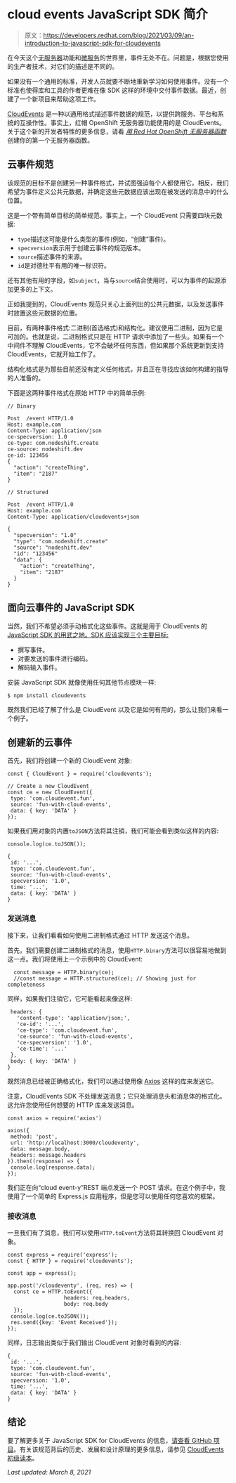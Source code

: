 # cloud events JavaScript SDK 简介

> 原文：<https://developers.redhat.com/blog/2021/03/09/an-introduction-to-javascript-sdk-for-cloudevents>

在今天这个[无服务器](https://developers.redhat.com/topics/serverless-architecture)功能和[微服务](https://developers.redhat.com/topics/microservices)的世界里，事件无处不在。问题是，根据您使用的生产者技术，对它们的描述是不同的。

如果没有一个通用的标准，开发人员就要不断地重新学习如何使用事件。没有一个标准也使得库和工具的作者更难在像 SDK 这样的环境中交付事件数据。最近，创建了一个新项目来帮助这项工作。

[CloudEvents](https://cloudevents.io/) 是一种以通用格式描述事件数据的规范，以提供跨服务、平台和系统的互操作性。事实上，红帽 OpenShift 无服务器功能使用的是 CloudEvents。关于这个新的开发者特性的更多信息，请看 [*用 Red Hat OpenShift 无服务器函数*](/blog/2021/01/04/create-your-first-serverless-function-with-red-hat-openshift-serverless-functions/) 创建你的第一个无服务器函数。

## 云事件规范

该规范的目标不是创建另一种事件格式，并试图强迫每个人都使用它。相反，我们希望为事件定义公共元数据，并确定这些元数据应该出现在被发送的消息中的什么位置。

这是一个带有简单目标的简单规范。事实上，一个 CloudEvent 只需要四块元数据:

*   `type`描述这可能是什么类型的事件(例如，“创建”事件)。
*   `specversion`表示用于创建云事件的规范版本。
*   `source`描述事件的来源。
*   `id`是对德杜平有用的唯一标识符。

还有其他有用的字段，如`subject`，当与`source`结合使用时，可以为事件的起源添加更多的上下文。

正如我提到的，CloudEvents 规范只关心上面列出的公共元数据，以及发送事件时放置这些元数据的位置。

目前，有两种事件格式:二进制(首选格式)和结构化。建议使用二进制，因为它是可加的。也就是说，二进制格式只是在 HTTP 请求中添加了一些头。如果有一个中间件不理解 CloudEvents，它不会破坏任何东西，但如果那个系统更新到支持 CloudEvents，它就开始工作了。

结构化格式是为那些目前还没有定义任何格式，并且正在寻找应该如何构建的指导的人准备的。

下面是这两种事件格式在原始 HTTP 中的简单示例:

```
// Binary

Post  /event HTTP/1.0
Host: example.com
Content-Type: application/json
ce-specversion: 1.0
ce-type: com.nodeshift.create
ce-source: nodeshift.dev
ce-id: 123456
{
  "action": "createThing",
  "item": "2187"
}

// Structured

Post  /event HTTP/1.0
Host: example.com
Content-Type: application/cloudevents+json

{
  "specversion": "1.0"
  "type": "com.nodeshift.create"
  "source": "nodeshift.dev"
  "id": "123456"
  "data": {
    "action": "createThing",
    "item": "2187"
  }
}

```

## 面向云事件的 JavaScript SDK

当然，我们不希望必须手动格式化这些事件。这就是用于 CloudEvents 的 [JavaScript SDK 的用武之地。SDK 应该实现三个主要目标:](https://www.npmjs.com/package/cloudevents)

*   撰写事件。
*   对要发送的事件进行编码。
*   解码输入事件。

安装 JavaScript SDK 就像使用任何其他节点模块一样:

```
$ npm install cloudevents

```

既然我们已经了解了什么是 CloudEvent 以及它是如何有用的，那么让我们来看一个例子。

## 创建新的云事件

首先，我们将创建一个新的 CloudEvent 对象:

```
const { CloudEvent } = require('cloudevents');

// Create a new CloudEvent
const ce = new CloudEvent({
 type: 'com.cloudevent.fun',
 source: 'fun-with-cloud-events',
 data: { key: 'DATA' }
});

```

如果我们用对象的内置`toJSON`方法将其注销，我们可能会看到类似这样的内容:

```
console.log(ce.toJSON());

{
 id: '...',
 type: 'com.cloudevent.fun',
 source: 'fun-with-cloud-events',
 specversion: '1.0',
 time: '...',
 data: { key: 'DATA' }
}

```

### 发送消息

接下来，让我们看看如何使用二进制格式通过 HTTP 发送这个消息。

首先，我们需要创建二进制格式的消息，使用`HTTP.binary`方法可以很容易地做到这一点。我们将使用上一个示例中的 CloudEvent:

```
  const message = HTTP.binary(ce);
  //const message = HTTP.structured(ce); // Showing just for completeness

```

同样，如果我们注销它，它可能看起来像这样:

```
 headers: {
   'content-type': 'application/json;',
   'ce-id': '...',
   'ce-type': 'com.cloudevent.fun',
   'ce-source': 'fun-with-cloud-events',
   'ce-specversion': '1.0',
   'ce-time': '...'
 },
 body: { key: 'DATA' }
}

```

既然消息已经被正确格式化，我们可以通过使用像 [Axios](https://github.com/axios/axios) 这样的库来发送它。

注意，CloudEvents SDK 不处理发送消息；它只处理消息头和消息体的格式化。这允许您使用任何想要的 HTTP 库来发送消息。

```
const axios = require('axios')

axios({
 method: 'post',
 url: 'http://localhost:3000/cloudeventy',
 data: message.body,
 headers: message.headers
}).then((response) => {
 console.log(response.data);
});

```

我们正在向“cloud event-y”REST 端点发送一个 POST 请求。在这个例子中，我使用了一个简单的 Express.js 应用程序，但是您可以使用任何您喜欢的框架。

### 接收消息

一旦我们有了消息，我们可以使用`HTTP.toEvent`方法将其转换回 CloudEvent 对象。

```
const express = require('express');
const { HTTP } = require('cloudevents');

const app = express();

app.post('/cloudeventy', (req, res) => {
  const ce = HTTP.toEvent({
                  headers: req.headers, 
                  body: req.body
  });
 console.log(ce.toJSON());
 res.send({key: 'Event Received'});
});

```

同样，日志输出类似于我们输出 CloudEvent 对象时看到的内容:

```
{
 id: '...',
 type: 'com.cloudevent.fun',
 source: 'fun-with-cloud-events',
 specversion: '1.0',
 time: '...',
 data: { key: 'DATA' }
}

```

## 结论

要了解更多关于 JavaScript SDK for CloudEvents 的信息，[请查看 GitHub 项目](https://github.com/cloudevents/sdk-javascript)。有关该规范背后的历史、发展和设计原理的更多信息，请参见 [CloudEvents 初级读本](https://github.com/cloudevents/spec/blob/master/primer.md)。

*Last updated: March 8, 2021*